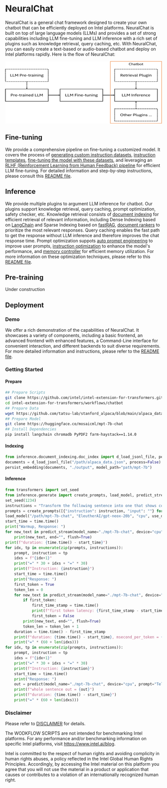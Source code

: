 NeuralChat
============

NeuralChat is a general chat framework designed to create your own chatbot that can be efficiently deployed on Intel platforms. NeuralChat is built on top of large language models (LLMs) and provides a set of strong capabilities including LLM fine-tuning and LLM inference with a rich set of plugins such as knowledge retrieval, query caching, etc. With NeuralChat, you can easily create a text-based or audio-based chatbot and deploy on Intel platforms rapidly. Here is the flow of NeuralChat:

<a target="_blank" href="neuralchat.png">
<p align="center">
  <img src="neuralchat.png" alt="NeuralChat" width=600 height=200>
</p>
</a>

## Fine-tuning

We provide a comprehensive pipeline on fine-tuning a customized model. It covers the process of [generating custom instruction datasets](./fine_tuning/instruction_generator/), [instruction templates](./fine_tuning/instruction_template), [fine-tuning the model with these datasets](./fine_tuning/instruction_tuning_pipeline/), and leveraging an [RLHF (Reinforcement Learning from Human Feedback) pipeline](./fine_tuning/rlhf_learning_pipeline/) for efficient LLM fine-tuning. For detailed information and step-by-step instructions, please consult this [README file](./fine_tuning/README.md).


## Inference

We provide multiple plugins to argument LLM inference for chatbot. Our plugins support knowledge retrieval, query caching, prompt optimization, safety checker, etc. Knowledge retrieval consists of [document indexing](./inference/document_indexing/README.md) for efficient retrieval of relevant information, including Dense Indexing based on [LangChain](https://github.com/hwchase17/langchain) and Sparse Indexing based on [fastRAG](https://github.com/IntelLabs/fastRAG), [document rankers](./inference/document_ranker/) to prioritize the most relevant responses. Query caching enables the fast path to get the response without LLM inference and therefore improves the chat response time. Prompt optimization suppots [auto prompt engineering](./inference/auto_prompt/) to improve user prompts, [instruction optimization](./inference/instruction_optimization/) to enhance the model's performance, and [memory controller](./inference/memory_controller/) for efficient memory utilization. For more information on these optimization techniques, please refer to this [README file](./inference/README.md).


## Pre-training

Under construction

## Deployment

### Demo

We offer a rich demonstration of the capabilities of NeuralChat. It showcases a variety of components, including a basic frontend, an advanced frontend with enhanced features, a Command-Line interface for convenient interaction, and different backends to suit diverse requirements. For more detailed information and instructions, please refer to the [README file](./demo/README.md).

### Getting Started
#### Prepare
```bash
## Prepare Scripts
git clone https://github.com/intel/intel-extension-for-transformers.git
cd intel-extension-for-transformers/workflows/chatbot
## Prepare Data
wget https://github.com/tatsu-lab/stanford_alpaca/blob/main/alpaca_data.json
## Prepare Model
git clone https://huggingface.co/mosaicml/mpt-7b-chat
## Install Dependencies
pip install langchain chromadb PyPDF2 farm-haystack==1.14.0
```

#### Indexing
```python
from inference.document_indexing.doc_index import d_load_jsonl_file, persist_embedding
documents = d_load_jsonl_file("/path/alpaca_data.json", process=False)
persist_embedding(documents, "./output", model_path="path/mpt-7b")
```

#### Inference
```python
from transformers import set_seed
from inference.generate import create_prompts, load_model, predict_stream
set_seed(1234)
instructions = "Transform the following sentence into one that shows contrast. The tree is rotten."
prompts = create_prompts([{"instruction": instruction, "input": ""} for instruction in instructions])
load_model("/path/mpt-7b-chat", "EleutherAI/gpt-neox-20b", "cpu", use_deepspeed=False)
start_time = time.time()
print("Warmup, Response: ")
for new_text in predict_stream(model_name="./mpt-7b-chat", device="cpu", prompt="Tell me about Intel Xeon.", temperature=0.1, top_p=0.75, top_k=40, repetition_penalty=1.1, num_beams=0, max_new_tokens=128, do_sample=True, use_hpu_graphs=False, use_cache=True, num_return_sequences=1):
    print(new_text, end="", flush=True)
print(f"duration: {time.time() - start_time}")
for idx, tp in enumerate(zip(prompts, instructions)):
    prompt, instruction = tp
    idxs = f"{idx+1}"
    print("=" * 30 + idxs + "=" * 30)
    print(f"Instruction: {instruction}")
    start_time = time.time()
    print("Response: ")
    first_token = True
    token_len = 0
    for new_text in predict_stream(model_name="./mpt-7b-chat", device="cpu", prompt="Tell me about Intel Xeon.", temperature=0.1, top_p=0.75, top_k=40, repetition_penalty=1.1, num_beams=0, max_new_tokens=128, do_sample=True, use_hpu_graphs=False, use_cache=True, num_return_sequences=1):
        if first_token:
            first_time_stamp = time.time()
            print(f"first token latency: {first_time_stamp - start_time}")
            first_token = False
        print(new_text, end="", flush=True)
        token_len = token_len + 1
    duration = time.time() - first_time_stamp
    print(f"duration: {time.time() - start_time}, msecond_per_token = {duration*1000/(token_len-1)}")
    print("=" * (60 + len(idxs)))
for idx, tp in enumerate(zip(prompts, instructions)):
    prompt, instruction = tp
    idxs = f"{idx+1}"
    print("=" * 30 + idxs + "=" * 30)
    print(f"Instruction: {instruction}")
    start_time = time.time()
    print("Response: ")
    out = predict(model_name="./mpt-7b-chat", device="cpu", prompt="Tell me about Intel Xeon.", temperature=0.1, top_p=0.75, top_k=40, repetition_penalty=1.1, num_beams=0, max_new_tokens=128, do_sample=True, use_hpu_graphs=False, use_cache=True, num_return_sequences=1) 
    print(f"whole sentence out = {out}")
    print(f"duration: {time.time() - start_time}")
    print("=" * (60 + len(idxs)))
```
### Disclaimer

Please refer to [DISCLAIMER](./DISCLAIMER) for details. 

The WODKFLOW SCRIPTS are not intended for benchmarking Intel platforms. For any performance and/or benchmarking information on specific Intel platforms, visit https://www.intel.ai/blog.

Intel is committed to the respect of human rights and avoiding complicity in human rights abuses, a policy reflected in the Intel Global Human Rights Principles. Accordingly, by accessing the Intel material on this platform you agree that you will not use the material in a product or application that causes or contributes to a violation of an internationally recognized human right. 
